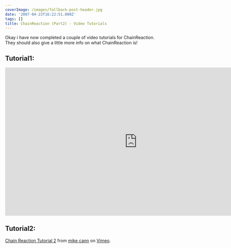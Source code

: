 ```yaml
---
coverImage: /images/fallback-post-header.jpg
date: '2007-04-23T16:22:51.000Z'
tags: []
title: ChainReaction (Part2) - Video Tutorials
---
```


Okay i have now completed a couple of video tutorials for ChainReaction. They should also give a little more info on what ChainReaction is!

<!-- more -->

## Tutorial1:

<iframe width="853" height="480" src="https://www.youtube.com/embed/mzcLj0U_8Yg" frameborder="0" allow="accelerometer; autoplay; clipboard-write; encrypted-media; gyroscope; picture-in-picture"  allowfullscreen></iframe>

## Tutorial2:

[Chain Reaction Tutorial 2](https://vimeo.com/13372538) from [mike cann](https://vimeo.com/user4276764) on [Vimeo](https://vimeo.com).
